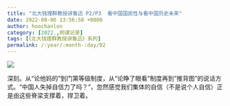```yaml
---
title: "北大钱理群教授讲鲁迅 P2/P3  看中国国民性与看中国历史未来"
date: 2022-08-06 13:56:58 +0800
author: hoochanlon
category: [2022.,网课记录]
tags: [《北大钱理群教授讲鲁迅》系列]
permalink: /:year/:month-:day/02
---
```


![ ](https://i.imgtg.com/2022/08/06/A1Qgg.png)

<!-- more -->

深刻。从“论他妈的”到门第等级制度，从“论睁了眼看”制度再到“推背图”的说话方式。“中国人失掉自信力了吗？”，忽然感觉我们集体的自信（不是说个人自信）正是由这些脊梁支撑着，捍卫着。